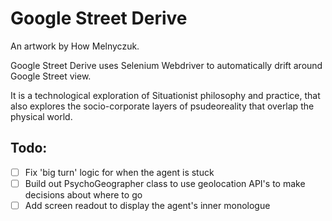 # Google Street Derive

An artwork by How Melnyczuk.

Google Street Derive uses Selenium Webdriver to automatically drift around Google Street view.

It is a technological exploration of Situationist philosophy and practice, that also explores the socio-corporate layers of psudeoreality that overlap the physical world.

## Todo:
- [ ] Fix 'big turn' logic for when the agent is stuck
- [ ] Build out PsychoGeographer class to use geolocation API's to make decisions about where to go
- [ ] Add screen readout to display the agent's inner monologue
